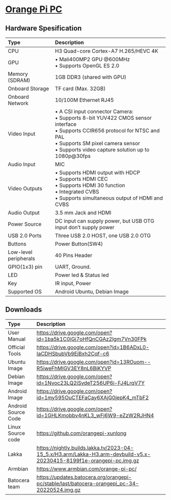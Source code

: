 # [Orange Pi PC ](seperated\Orange_Pi_PC_.md)  
## Hardware Spesification  
| Type                  | Description                                                                                                                                                                                                                                                                                                                                                                              |
|:----------------------|:-----------------------------------------------------------------------------------------------------------------------------------------------------------------------------------------------------------------------------------------------------------------------------------------------------------------------------------------------------------------------------------------|
| CPU                   | H3 Quad-core Cortex-A7 H.265/HEVC 4K                                                                                                                                                                                                                                                                                                                                                     |
| GPU                   | • Mali400MP2 GPU @600MHz <br>  • Supports OpenGL ES 2.0                                                                                                                                                                                                                                                                                              |
| Memory (SDRAM)        | 1GB DDR3 (shared with GPU)                                                                                                                                                                                                                                                                                                                                                               |
| Onboard Storage       | TF card (Max. 32GB)                                                                                                                                                                                                                                                                                                                                                                      |
| Onboard Network       | 10/100M Ethernet RJ45                                                                                                                                                                                                                                                                                                                                                                    |
| Video Input           | • A CSI input connector Camera: <br>  • Supports 8-bit YUV422 CMOS sensor interface <br>  • Supports CCIR656 protocol for NTSC and PAL <br>  • Supports SM pixel camera sensor <br>  • Supports video capture solution up to 1080p@30fps |
| Audio Input           | MIC                                                                                                                                                                                                                                                                                                                                                                                      |
| Video Outputs         | • Supports HDMI output with HDCP <br>  • Supports HDMI CEC <br>  • Supports HDMI 30 function <br>  • Integrated CVBS <br>  • Supports simultaneous output of HDMI and CVBS                                                               |
| Audio Output          | 3.5 mm Jack and HDMI                                                                                                                                                                                                                                                                                                                                                                     |
| Power Source          | DC input can supply power, but USB OTG input don’t supply power                                                                                                                                                                                                                                                                                                                          |
| USB 2.0 Ports         | Three USB 2.0 HOST, one USB 2.0 OTG                                                                                                                                                                                                                                                                                                                                                      |
| Buttons               | Power Button(SW4)                                                                                                                                                                                                                                                                                                                                                                        |
| Low-level peripherals | 40 Pins Header                                                                                                                                                                                                                                                                                                                                                                           |
| GPIO(1x3) pin         | UART, Ground.                                                                                                                                                                                                                                                                                                                                                                            |
| LED                   | Power led & Status led                                                                                                                                                                                                                                                                                                                                                                   |
| Key                   | IR input, Power                                                                                                                                                                                                                                                                                                                                                                          |
| Supported OS          | Android Ubuntu, Debian Image                                                                                                                                                                                                                                                                                                                                                             |
## Downloads  
| Type                | Description                                                                                                          |
|:--------------------|:---------------------------------------------------------------------------------------------------------------------|
| User Manual         | https://drive.google.com/open?id=1ba5k1C0iGj7oHfQnCGAz2lgm7Vn30FPk                                                   |
| Official Tools      | https://drive.google.com/open?id=1B6ADxL0-IaCDHSbubVb9EjBxh2Cqf-c6                                                   |
| Ubuntu Image        | https://drive.google.com/open?id=13ROuom--R5iweFhMIGV3EY8nL6BiKYVP                                                   |
| Debian Image        | https://drive.google.com/open?id=1Nvoc23LQ2iSvdeT256UP6i-FJ4LrqV7Y                                                   |
| Android Image       | https://drive.google.com/open?id=1my595OuCTEFaCay6XAjG0jepK4_mTbF2                                                   |
| Android Source Code | https://drive.google.com/open?id=1GHLKmobbv4nKL3_wFj6W9-eZzW2RJHN4                                                   |
| Linux Source code   | https://github.com/orangepi-xunlong                                                                                  |
| Lakka               | https://nightly.builds.lakka.tv/2023-04-15_5.x/H3.arm/Lakka-H3.arm-devbuild-v5.x-20230415-8199f1e-orangepi-pc.img.gz |
| Armbian             | https://www.armbian.com/orange-pi-pc/                                                                                |
| Batocera team       | https://updates.batocera.org/orangepi-pc/stable/last/batocera-orangepi_pc-34-20220524.img.gz                         |

